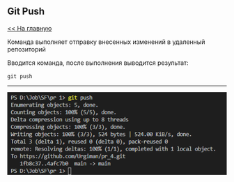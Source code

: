 ## Git Push

[<< На главную](./readme.md)

Команда выполняет отправку внесенных изменений в удаленный репозиторий

Вводится команда, после выполнения выводится результат:
```
git push
```

---
![Результат git push](./assets/git_push.png)